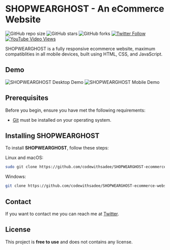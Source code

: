 # SHOPWEARGHOST - An eCommerce Website

![GitHub repo size](https://img.shields.io/github/repo-size/codewithsadee/SHOPWEARGHOST-ecommerce-website)
![GitHub stars](https://img.shields.io/github/stars/codewithsadee/SHOPWEARGHOST-ecommerce-website?style=social)
![GitHub forks](https://img.shields.io/github/forks/codewithsadee/SHOPWEARGHOST-ecommerce-website?style=social)
[![Twitter Follow](https://img.shields.io/twitter/follow/codewithsadee_?style=social)](https://twitter.com/intent/follow?screen_name=codewithsadee_)
[![YouTube Video Views](https://img.shields.io/youtube/views/3l8Lob4ysI0?style=social)](https://youtu.be/3l8Lob4ysI0)

SHOPWEARGHOST is a fully responsive ecommerce website, maximum compatiblities in all mobile devices, built using HTML, CSS, and JavaScript.

## Demo

![SHOPWEARGHOST Desktop Demo](./website-demo-image/desktop.png "Desktop Demo")
![SHOPWEARGHOST Mobile Demo](./website-demo-image/mobile.png "Mobile Demo")

## Prerequisites

Before you begin, ensure you have met the following requirements:

* [Git](https://git-scm.com/downloads "Download Git") must be installed on your operating system.

## Installing SHOPWEARGHOST

To install **SHOPWEARGHOST**, follow these steps:

Linux and macOS:

```bash
sudo git clone https://github.com/codewithsadee/SHOPWEARGHOST-ecommerce-website.git
```

Windows:

```bash
git clone https://github.com/codewithsadee/SHOPWEARGHOST-ecommerce-website.git
```

## Contact

If you want to contact me you can reach me at [Twitter](https://www.twitter.com/codewithsadee).

## License

This project is **free to use** and does not contains any license.
